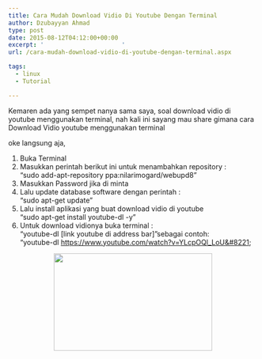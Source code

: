 ```yaml
---
title: Cara Mudah Download Vidio Di Youtube Dengan Terminal
author: Dzubayyan Ahmad
type: post
date: 2015-08-12T04:12:00+00:00
excerpt: '						'
url: /cara-mudah-download-vidio-di-youtube-dengan-terminal.aspx

tags:
  - linux
  - Tutorial

---
```

Kemaren ada yang sempet nanya sama saya, soal download vidio di youtube menggunakan terminal, nah kali ini sayang mau share gimana cara Download Vidio youtube menggunakan terminal

oke langsung aja,

<div style="clear: both; text-align: center;">
</div>

  1. Buka Terminal
  2. Masukkan perintah berikut ini untuk menambahkan repository :  
    &#8220;sudo add-apt-repository ppa:nilarimogard/webupd8&#8221; <tanpa tanda petik>
  3. Masukkan Password jika di minta
  4. Lalu update database software dengan perintah :  
    &#8220;sudo apt-get update&#8221;
  5. Lalu install aplikasi yang buat download vidio di youtube  
    &#8220;sudo apt-get install youtube-dl -y&#8221;
  6. Untuk download vidionya buka terminal :  
    &#8220;youtube-dl [link youtube di address bar]&#8221;sebagai contoh:  
    &#8220;youtube-dl https://www.youtube.com/watch?v=YLcpOQl_LoU&#8221;  
    <tanpa tanda petik>

<div style="text-align: center;">
  <a style="margin-left: 1em; margin-right: 1em;" href="https://1.bp.blogspot.com/-dD2gcqoQacE/Vc7K16E0U1I/AAAAAAAAA4g/4pNDVr3uuAE/s1600/Screenshot%2Bfrom%2B2015-08-15%2B12-14-51.png"><img loading="lazy" decoding="async" src="https://1.bp.blogspot.com/-dD2gcqoQacE/Vc7K16E0U1I/AAAAAAAAA4g/4pNDVr3uuAE/s320/Screenshot%2Bfrom%2B2015-08-15%2B12-14-51.png" alt="" alt="" width="320" height="197" border="0" /></a>
</div>
